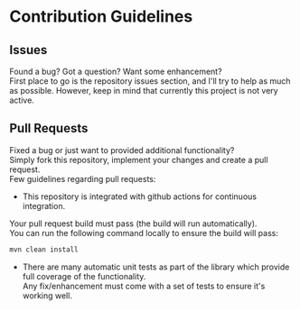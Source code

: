 # Contribution Guidelines
<!-- markdownlint-disable required-headers -->

## Issues

Found a bug? Got a question? Want some enhancement?<br>
First place to go is the repository issues section, and I'll try to help as much as possible.
However, keep in mind that currently this project is not very active.

## Pull Requests

Fixed a bug or just want to provided additional functionality?<br>
Simply fork this repository, implement your changes and create a pull request.<br>
Few guidelines regarding pull requests:

* This repository is integrated with github actions for continuous integration.<br>

Your pull request build must pass (the build will run automatically).<br>
You can run the following command locally to ensure the build will pass:

````sh
mvn clean install
````

* There are many automatic unit tests as part of the library which provide full coverage of the functionality.<br>Any fix/enhancement must come with a set of tests to ensure it's working well.
